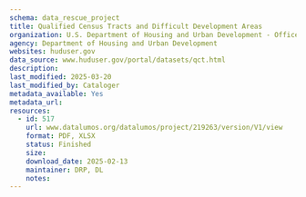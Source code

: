 ```yaml
---
schema: data_rescue_project 
title: Qualified Census Tracts and Difficult Development Areas
organization: U.S. Department of Housing and Urban Development - Office of Policy Development and Research
agency: Department of Housing and Urban Development
websites: huduser.gov
data_source: www.huduser.gov/portal/datasets/qct.html
description: 
last_modified: 2025-03-20
last_modified_by: Cataloger
metadata_available: Yes
metadata_url: 
resources:
  - id: 517
    url: www.datalumos.org/datalumos/project/219263/version/V1/view
    format: PDF, XLSX
    status: Finished
    size: 
    download_date: 2025-02-13
    maintainer: DRP, DL
    notes: 
---
```

